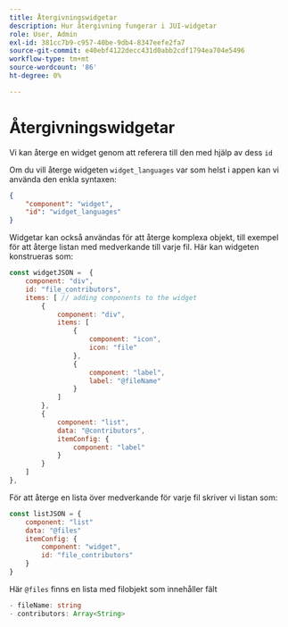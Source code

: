 ```yaml
---
title: Återgivningswidgetar
description: Hur återgivning fungerar i JUI-widgetar
role: User, Admin
exl-id: 381cc7b9-c957-40be-9db4-8347eefe2fa7
source-git-commit: e40ebf4122decc431d0abb2cdf1794ea704e5496
workflow-type: tm+mt
source-wordcount: '86'
ht-degree: 0%

---
```


# Återgivningswidgetar

Vi kan återge en widget genom att referera till den med hjälp av dess `id`

Om du vill återge widgeten `widget_languages` var som helst i appen kan vi använda den enkla syntaxen:

```json
{
    "component": "widget",
    "id": "widget_languages"
}
```

Widgetar kan också användas för att återge komplexa objekt, till exempel för att återge listan med medverkande till varje fil.
Här kan widgeten konstrueras som:

```js title="fileContributorsWidget.js"
const widgetJSON =  {
    component: "div", 
    id: "file_contributors", 
    items: [ // adding components to the widget
        {
            component: "div",
            items: [
                {
                    component: "icon",
                    icon: "file"
                },
                {
                    component: "label",
                    label: "@fileName"
                }
            ]
        },
        {
            component: "list",
            data: "@contributors",
            itemConfig: {
                component: "label"
            }
        }
    ]
},
```

För att återge en lista över medverkande för varje fil skriver vi listan som:

```js title="fileContributorsList.js"
const listJSON = {
    component: "list"
    data: "@files"
    itemConfig: {
        component: "widget",
        id: "file_contributors"
    }
}
```

Här `@files` finns en lista med filobjekt som innehåller fält

```typescript
- fileName: string
- contributors: Array<String>
```
